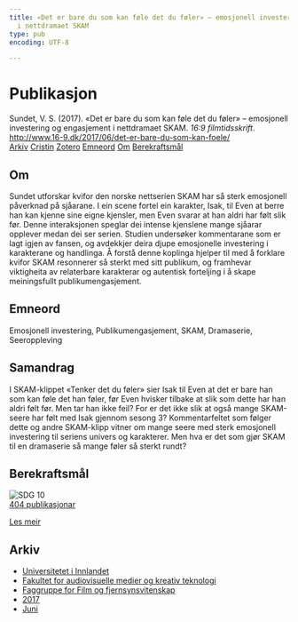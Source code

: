 ```yaml
---
title: «Det er bare du som kan føle det du føler» – emosjonell investering og engasjement
  i nettdramaet SKAM
type: pub
encoding: UTF-8

---
```

<h1>Publikasjon</h1>
<article id="csl-bib-container-8QNLMVH9" class="csl-bib-container">
  <div class="csl-bib-body"> <div class="csl-entry">Sundet, V. S. (2017). «Det er bare du som kan føle det du føler» – emosjonell investering og engasjement i nettdramaet SKAM. <i>16:9 filmtidsskrift</i>. <a href="http://www.16-9.dk/2017/06/det-er-bare-du-som-kan-foele/">http://www.16-9.dk/2017/06/det-er-bare-du-som-kan-foele/</a></div> </div>
  <div class="csl-bib-buttons">
    <a href="#taxonomy-article-8QNLMVH9" alt="archive" class="csl-bib-button">Arkiv</a>
    <a href="https://app.cristin.no/results/show.jsf?id=1478914" alt="Cristin" class="csl-bib-button">Cristin</a>
    <a href="http://zotero.org/groups/5881554/items/8QNLMVH9" alt="Zotero" class="csl-bib-button">Zotero</a>
    <a href="#keywords-article-8QNLMVH9" alt="keywords" class="csl-bib-button">Emneord</a>
    <a href="#about-article-8QNLMVH9" alt="about_pub" class="csl-bib-button">Om</a>
    <a href="#sdg-article-8QNLMVH9" alt="sdg" class="csl-bib-button">Berekraftsmål</a>
  </div>
  <div id="csl-bib-meta-container-8QNLMVH9"></div>
</article>
<div id="csl-bib-meta-8QNLMVH9" class="csl-bib-meta">
  <article id="about-article-8QNLMVH9" class="about_pub-article">
    <h1>Om</h1>
    Sundet utforskar kvifor den norske nettserien SKAM har så sterk emosjonell påverknad på sjåarane. I ein scene fortel ein karakter, Isak, til Even at berre han kan kjenne sine eigne kjensler, men Even svarar at han aldri har følt slik før. Denne interaksjonen speglar dei intense kjenslene mange sjåarar opplever medan dei ser serien. Studien undersøker kommentarane som er lagt igjen av fansen, og avdekkjer deira djupe emosjonelle investering i karakterane og handlinga. Å forstå denne koplinga hjelper til med å forklare kvifor SKAM resonnerer så sterkt med sitt publikum, og framhevar viktigheita av relaterbare karakterar og autentisk forteljing i å skape meiningsfullt publikumengasjement.
  </article>
  <article id="keywords-article-8QNLMVH9" class="keywords-article">
    <h1>Emneord</h1>
    Emosjonell investering, Publikumengasjement, SKAM, Dramaserie, Seeroppleving
  </article>
  <article id="abstract-article-8QNLMVH9" class="abstract-article">
    <h1>Samandrag</h1>
    I SKAM-klippet «Tenker det du føler» sier Isak til Even at det er bare han som kan føle det han føler, før Even hvisker tilbake at slik som dette har han aldri følt før. Men tar han ikke feil? For er det ikke slik at også mange SKAM-seere har følt med Isak gjennom sesong 3? Kommentarfeltet som følger dette og andre SKAM-klipp vitner om mange seere med sterk emosjonell investering til seriens univers og karakterer. Men hva er det som gjør SKAM til en dramaserie så mange føler så sterkt rundt?
  </article>
  <article id="sdg-article-8QNLMVH9" class="sdg-article">
    <h1>Berekraftsmål</h1>
    <div class="sdg-container"><div id="sdg10" class="sdg">
        <img src="{{< params subfolder >}}images/sdg/sdg10_nn.png" class="image" alt="SDG 10">
        <div class="sdg-overlay">
          <a href="/nn/archive/?key=?sdg=10#archive" class="sdg-publication-count"><span>404</span> publikasjonar</a>
          <p><a href="https://fn.no/om-fn/fns-baerekraftsmaal/mindre-ulikhet?lang=nno-NO" class="sdg-read-more">Les meir</a></p>
        </div>
      </div></div>
  </article>
  <article id="taxonomy-article-8QNLMVH9" class="taxonomy-article">
    <h1>Arkiv</h1>
    <ul>
      <li>
        <a href="/nn/archive/?key=3DCRN523">Universitetet i Innlandet</a>
      </li>
      <li>
        <a href="/nn/archive/?key=8XUDF4FD">Fakultet for audiovisuelle medier og kreativ teknologi</a>
      </li>
      <li>
        <a href="/nn/archive/?key=GP9PM6PG">Faggruppe for Film og fjernsynsvitenskap</a>
      </li>
      <li>
        <a href="/nn/archive/?key=FUSJD299">2017</a>
      </li>
      <li>
        <a href="/nn/archive/?key=G34NANYM">Juni</a>
      </li>
    </ul>
  </article>
</div>
